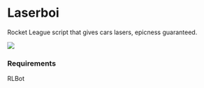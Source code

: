 # Laserboi
Rocket League script that gives cars lasers, epicness guaranteed.

![](https://i.imgur.com/lZdLAgl.gif)

### Requirements

RLBot
